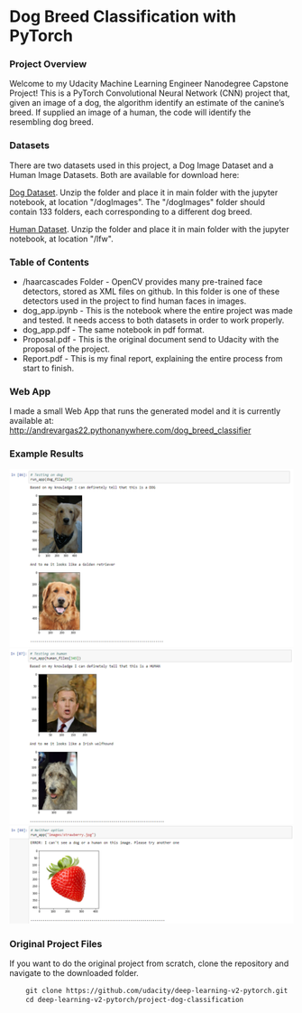 # Dog Breed Classification with PyTorch

### Project Overview

Welcome to my Udacity Machine Learning Engineer Nanodegree Capstone Project! This is a PyTorch Convolutional Neural Network (CNN) project that, given an image of a dog, the algorithm identify an estimate of the canine’s breed.  If supplied an image of a human, the code will identify the resembling dog breed.  

### Datasets

There are two datasets used in this project, a Dog Image Dataset and a Human Image Datasets. Both are available for download here:

[Dog Dataset](https://s3-us-west-1.amazonaws.com/udacity-aind/dog-project/dogImages.zip). Unzip the folder and place it in main folder with the jupyter notebook, at location "/dogImages".  The "/dogImages" folder should contain 133 folders, each corresponding to a different dog breed.

[Human Dataset](http://vis-www.cs.umass.edu/lfw/lfw.tgz). Unzip the folder and place it in main folder with the jupyter notebook, at location "/lfw". 

### Table of Contents

* /haarcascades Folder - OpenCV provides many pre-trained face detectors, stored as XML files on github. In this folder is one of these detectors used in the project to find human faces in images.
* dog_app.ipynb - This is the notebook where the entire project was made and tested. It needs access to both datasets in order to work properly.
* dog_app.pdf - The same notebook in pdf format.
* Proposal.pdf - This is the original document send to Udacity with the proposal of the project.
* Report.pdf - This is my final report, explaining the entire process from start to finish.

### Web App

I made a small Web App that runs the generated model and it is currently available at: http://andrevargas22.pythonanywhere.com/dog_breed_classifier
### Example Results

![alt text](https://github.com/andrevargas22/Dog_Breed_Classification/blob/main/img/dog_app_test.PNG)
![alt text](https://github.com/andrevargas22/Dog_Breed_Classification/blob/main/img/human_app_test.PNG)
![alt text](https://github.com/andrevargas22/Dog_Breed_Classification/blob/main/img/strawberryerror.PNG)

### Original Project Files

If you want to do the original project from scratch, clone the repository and navigate to the downloaded folder.

```
	git clone https://github.com/udacity/deep-learning-v2-pytorch.git
	cd deep-learning-v2-pytorch/project-dog-classification
```
